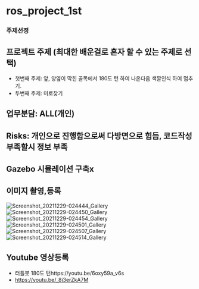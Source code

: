 # ros_project_1st


### 주제선정
## 프로젝트 주제 (최대한 배운걸로 혼자 할 수 있는 주제로 선택)
- 첫번째 주제: 앞, 양옆이 막힌 골목에서 180도 턴 하여 나온다음 색깔인식 하여 멈추기.
- 두번째 주제: 미로찾기

## 업무분담: ALL(개인)
## Risks: 개인으로 진행함으로써 다방면으로 힘듬, 코드작성 부족할시 정보 부족

## Gazebo 시뮬레이션 구축x

## 이미지 촬영,등록
![Screenshot_20211229-024444_Gallery](https://user-images.githubusercontent.com/90584094/147593139-a2744920-e74a-4ec2-98d4-793978e64e75.jpg)
![Screenshot_20211229-024450_Gallery](https://user-images.githubusercontent.com/90584094/147593144-7b9066c6-256b-456a-ada8-3f8ecdb02858.jpg)
![Screenshot_20211229-024454_Gallery](https://user-images.githubusercontent.com/90584094/147593145-1b791cb0-fe97-44ad-b9fe-46f17f1f5ec8.jpg)
![Screenshot_20211229-024501_Gallery](https://user-images.githubusercontent.com/90584094/147593147-5574de05-b5df-45b9-9025-67668e62973b.jpg)
![Screenshot_20211229-024507_Gallery](https://user-images.githubusercontent.com/90584094/147593149-822f8e59-bde2-4833-b1ce-39bf50182535.jpg)
![Screenshot_20211229-024514_Gallery](https://user-images.githubusercontent.com/90584094/147593153-32932364-c624-4558-bef2-3c074eaf2f05.jpg)

## Youtube 영상등록
- 터틀봇 180도 턴https://youtu.be/6oxy59a_v6s
- https://youtu.be/_8j3erZkA7M
